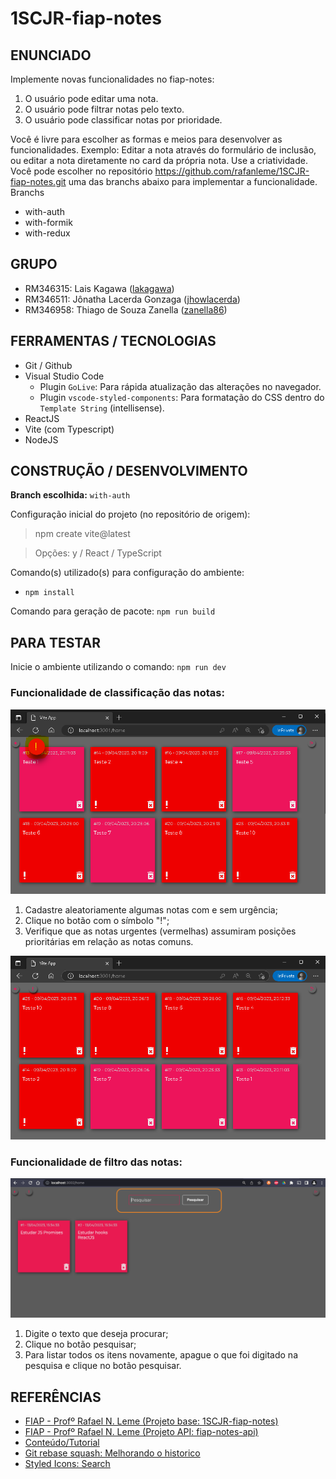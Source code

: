 # 1SCJR-fiap-notes

## ENUNCIADO

Implemente novas funcionalidades no fiap-notes:

1. O usuário pode editar uma nota.
2. O usuário pode filtrar notas pelo texto.
3. O usuário pode classificar notas por prioridade.

Você é livre para escolher as formas e meios para desenvolver as funcionalidades. Exemplo: Editar a nota através do formulário de inclusão, ou editar a nota diretamente no card da própria nota. Use a criatividade.
Você pode escolher no repositório https://github.com/rafanleme/1SCJR-fiap-notes.git uma das branchs abaixo para implementar a funcionalidade.
Branchs
- with-auth
- with-formik
- with-redux

## GRUPO

- RM346315: Lais Kagawa ([lakagawa](https://github.com/lakagawa))
- RM346511: Jônatha Lacerda Gonzaga ([jhowlacerda](https://github.com/jhowlacerda))
- RM346958: Thiago de Souza Zanella ([zanella86](https://github.com/zanella86))

## FERRAMENTAS / TECNOLOGIAS
- Git / Github
- Visual Studio Code
    - Plugin `GoLive`: Para rápida atualização das alterações no navegador.
    - Plugin `vscode-styled-components`: Para formatação do CSS dentro do `Template String` (intellisense).
- ReactJS
- Vite (com Typescript)
- NodeJS

## CONSTRUÇÃO / DESENVOLVIMENTO

**Branch escolhida:** `with-auth`

Configuração inicial do projeto (no repositório de origem):

> npm create vite@latest

> Opções: y / React / TypeScript

Comando(s) utilizado(s) para configuração do ambiente:

- `npm install`

Comando para geração de pacote: `npm run build`

## PARA TESTAR

Inicie o ambiente utilizando o comando: `npm run dev`

### Funcionalidade de classificação das notas:

![Test-PrioritizeNotes](/images/test_prioritize_notes_01.PNG)

1. Cadastre aleatoriamente algumas notas com e sem urgência;
2. Clique no botão com o símbolo "!";
3. Verifique que as notas urgentes (vermelhas) assumiram posições prioritárias em relação as notas comuns.

![Test-PrioritizeNotesResult](/images/test_prioritize_notes_02.PNG)

### Funcionalidade de filtro das notas:
![Test-PrioritizeNotesResult](/images/test_filter_notes.png)

1. Digite o texto que deseja procurar;
2. Clique no botão pesquisar;
3. Para listar todos os itens novamente, apague o que foi digitado na pesquisa e clique no botão pesquisar.

## REFERÊNCIAS

- [FIAP - Profº Rafael N. Leme (Projeto base: 1SCJR-fiap-notes)](https://github.com/rafanleme/1SCJR-fiap-notes.git)
- [FIAP - Profº Rafael N. Leme (Projeto API: fiap-notes-api)](https://github.com/rafanleme/fiap-notes-api)
- [Conteúdo/Tutorial](https://regular-diver-ad6.notion.site/ReactJS-1cc9a8c21e434804b97f03d034a37c14)
- [Git rebase squash: Melhorando o historico](https://medium.com/cwi-software/utilizando-rebase-e-squash-para-melhorar-o-hist%C3%B3rico-do-git-fdb2d952c09c)
- [Styled Icons: Search](https://styled-icons.dev/?s=)
